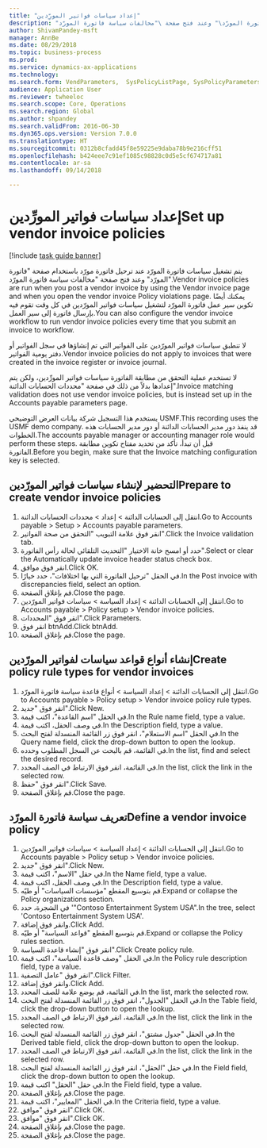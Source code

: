```yaml
--- 
title: "إعداد سياسات فواتير المورِّدين"
description: "يتم تشغيل سياسات فاتورة المورّد عند ترحيل فاتورة مورّد باستخدام صفحة \"فاتورة المورّد\" وعند فتح صفحة \"مخالفات سياسة فاتورة المورّد\"‬."
author: ShivamPandey-msft
manager: AnnBe
ms.date: 08/29/2018
ms.topic: business-process
ms.prod: 
ms.service: dynamics-ax-applications
ms.technology: 
ms.search.form: VendParameters,  SysPolicyListPage, SysPolicyParameters, SysPolicySourceDocumentRuleType, SysPolicy, SysPolicySourceDocumentRule, SysQueryForm, SysQueryTableLookUp, SysQueryPrefixLookUp, SysQueryFieldLookUp
audience: Application User
ms.reviewer: twheeloc
ms.search.scope: Core, Operations
ms.search.region: Global
ms.author: shpandey
ms.search.validFrom: 2016-06-30
ms.dyn365.ops.version: Version 7.0.0
ms.translationtype: HT
ms.sourcegitcommit: 0312b8cfadd45f8e59225e9daba78b9e216cff51
ms.openlocfilehash: b424eee7c91ef1085c98828c0d5e5cf674717a81
ms.contentlocale: ar-sa
ms.lasthandoff: 09/14/2018

---
```

# <a name="set-up-vendor-invoice-policies"></a><span data-ttu-id="645ad-103">إعداد سياسات فواتير المورِّدين</span><span class="sxs-lookup"><span data-stu-id="645ad-103">Set up vendor invoice policies</span></span>

[!include [task guide banner](../../includes/task-guide-banner.md)]

<span data-ttu-id="645ad-104">يتم تشغيل سياسات فاتورة المورّد عند ترحيل فاتورة مورّد باستخدام صفحة "فاتورة المورّد" وعند فتح صفحة "مخالفات سياسة فاتورة المورّد"‬.</span><span class="sxs-lookup"><span data-stu-id="645ad-104">Vendor invoice policies are run when you post a vendor invoice by using the Vendor invoice page and when you open the vendor invoice Policy violations page.</span></span> <span data-ttu-id="645ad-105">يمكنك أيضًا تكوين سير عمل فاتورة المورّد لتشغيل سياسات فواتير المورّدين في كل وقت تقوم فيه بإرسال فاتورة إلى سير العمل.</span><span class="sxs-lookup"><span data-stu-id="645ad-105">You can also configure the vendor invoice workflow to run vendor invoice policies every time that you submit an invoice to workflow.</span></span> 

<span data-ttu-id="645ad-106">لا تنطبق سياسات فواتير المورّدين على الفواتير التي تم إنشاؤها في سجل الفواتير‬ أو دفتر يومية الفواتير‬.</span><span class="sxs-lookup"><span data-stu-id="645ad-106">Vendor invoice policies do not apply to invoices that were created in the invoice register or invoice journal.</span></span> 

<span data-ttu-id="645ad-107">لا تستخدم عملية التحقق من مطابقة الفاتورة سياسات فواتير المورِّدين‬، ولكن يتم إعدادها بدلاً من ذلك في صفحة "محددات الحسابات الدائنة‬".</span><span class="sxs-lookup"><span data-stu-id="645ad-107">Invoice matching validation does not use vendor invoice policies, but is instead set up in the Accounts payable parameters page.</span></span>

<span data-ttu-id="645ad-108">يستخدم هذا التسجيل شركة بيانات العرض التوضيحي USMF.</span><span class="sxs-lookup"><span data-stu-id="645ad-108">This recording uses the USMF demo company.</span></span> <span data-ttu-id="645ad-109">قد ينفذ دور مدير الحسابات الدائنة أو دور مدير الحسابات‬ هذه الخطوات.</span><span class="sxs-lookup"><span data-stu-id="645ad-109">The accounts payable manager or accounting manager role would perform these steps.</span></span> <span data-ttu-id="645ad-110">قبل أن تبدأ، تأكد من تحديد مفتاح تكوين مطابقة الفاتورة.</span><span class="sxs-lookup"><span data-stu-id="645ad-110">Before you begin, make sure that the Invoice matching configuration key is selected.</span></span>


## <a name="prepare-to-create-vendor-invoice-policies"></a><span data-ttu-id="645ad-111">التحضير لإنشاء سياسات فواتير المورّدين</span><span class="sxs-lookup"><span data-stu-id="645ad-111">Prepare to create vendor invoice policies</span></span>
1. <span data-ttu-id="645ad-112">انتقل إلى الحسابات الدائنة > إعداد > محددات الحسابات الدائنة.</span><span class="sxs-lookup"><span data-stu-id="645ad-112">Go to Accounts payable > Setup > Accounts payable parameters.</span></span>
2. <span data-ttu-id="645ad-113">انقر فوق علامة التبويب "التحقق من صحة الفواتير".</span><span class="sxs-lookup"><span data-stu-id="645ad-113">Click the Invoice validation tab.</span></span>
3. <span data-ttu-id="645ad-114">حدد أو امسح خانة الاختيار "التحديث التلقائي لحالة رأس الفاتورة‬".</span><span class="sxs-lookup"><span data-stu-id="645ad-114">Select or clear the Automatically update invoice header status check box.</span></span>
4. <span data-ttu-id="645ad-115">انقر فوق موافق.</span><span class="sxs-lookup"><span data-stu-id="645ad-115">Click OK.</span></span>
5. <span data-ttu-id="645ad-116">في الحقل "ترحيل الفاتورة التي بها اختلافات"، حدد خيارًا.</span><span class="sxs-lookup"><span data-stu-id="645ad-116">In the Post invoice with discrepancies field, select an option.</span></span>
6. <span data-ttu-id="645ad-117">قم بإغلاق الصفحة.</span><span class="sxs-lookup"><span data-stu-id="645ad-117">Close the page.</span></span>
7. <span data-ttu-id="645ad-118">انتقل إلى الحسابات الدائنة > إعداد السياسة > سياسات فواتير المورّدين.</span><span class="sxs-lookup"><span data-stu-id="645ad-118">Go to Accounts payable > Policy setup > Vendor invoice policies.</span></span>
8. <span data-ttu-id="645ad-119">انقر فوق "المحددات".</span><span class="sxs-lookup"><span data-stu-id="645ad-119">Click Parameters.</span></span>
9. <span data-ttu-id="645ad-120">انقر فوق btnAdd.</span><span class="sxs-lookup"><span data-stu-id="645ad-120">Click btnAdd.</span></span>
10. <span data-ttu-id="645ad-121">قم بإغلاق الصفحة.</span><span class="sxs-lookup"><span data-stu-id="645ad-121">Close the page.</span></span>

## <a name="create-policy-rule-types-for-vendor-invoices"></a><span data-ttu-id="645ad-122">إنشاء أنواع قواعد سياسات لفواتير المورّدين</span><span class="sxs-lookup"><span data-stu-id="645ad-122">Create policy rule types for vendor invoices</span></span>
1. <span data-ttu-id="645ad-123">انتقل إلى الحسابات الدائنة > إعداد السياسة > أنواع قاعدة سياسة فاتورة المورّد‬.</span><span class="sxs-lookup"><span data-stu-id="645ad-123">Go to Accounts payable > Policy setup > Vendor invoice policy rule types.</span></span>
2. <span data-ttu-id="645ad-124">انقر فوق "جديد".</span><span class="sxs-lookup"><span data-stu-id="645ad-124">Click New.</span></span>
3. <span data-ttu-id="645ad-125">في الحقل "اسم القاعدة"، اكتب قيمة.</span><span class="sxs-lookup"><span data-stu-id="645ad-125">In the Rule name field, type a value.</span></span>
4. <span data-ttu-id="645ad-126">في وصف الحقل، اكتب قيمة.</span><span class="sxs-lookup"><span data-stu-id="645ad-126">In the Description field, type a value.</span></span>
5. <span data-ttu-id="645ad-127">في الحقل "اسم الاستعلام"، انقر فوق زر القائمة المنسدلة لفتح البحث.</span><span class="sxs-lookup"><span data-stu-id="645ad-127">In the Query name field, click the drop-down button to open the lookup.</span></span>
6. <span data-ttu-id="645ad-128">في القائمة، قم بالبحث عن السجل المطلوب وحدده.</span><span class="sxs-lookup"><span data-stu-id="645ad-128">In the list, find and select the desired record.</span></span>
7. <span data-ttu-id="645ad-129">في القائمة، انقر فوق الارتباط في الصف المحدد.</span><span class="sxs-lookup"><span data-stu-id="645ad-129">In the list, click the link in the selected row.</span></span>
8. <span data-ttu-id="645ad-130">انقر فوق "حفظ".</span><span class="sxs-lookup"><span data-stu-id="645ad-130">Click Save.</span></span>
9. <span data-ttu-id="645ad-131">قم بإغلاق الصفحة.</span><span class="sxs-lookup"><span data-stu-id="645ad-131">Close the page.</span></span>

## <a name="define-a-vendor-invoice-policy"></a><span data-ttu-id="645ad-132">تعريف سياسة فاتورة المورّد</span><span class="sxs-lookup"><span data-stu-id="645ad-132">Define a vendor invoice policy</span></span>
1. <span data-ttu-id="645ad-133">انتقل إلى الحسابات الدائنة > إعداد السياسة > سياسات فواتير المورّدين.</span><span class="sxs-lookup"><span data-stu-id="645ad-133">Go to Accounts payable > Policy setup > Vendor invoice policies.</span></span>
2. <span data-ttu-id="645ad-134">انقر فوق "جديد".</span><span class="sxs-lookup"><span data-stu-id="645ad-134">Click New.</span></span>
3. <span data-ttu-id="645ad-135">في حقل "الاسم"، اكتب قيمة.</span><span class="sxs-lookup"><span data-stu-id="645ad-135">In the Name field, type a value.</span></span>
4. <span data-ttu-id="645ad-136">في وصف الحقل، اكتب قيمة.</span><span class="sxs-lookup"><span data-stu-id="645ad-136">In the Description field, type a value.</span></span>
5. <span data-ttu-id="645ad-137">قم بتوسيع المقطع "مؤسسات السياسات‬" أو طيّه.</span><span class="sxs-lookup"><span data-stu-id="645ad-137">Expand or collapse the Policy organizations section.</span></span>
6. <span data-ttu-id="645ad-138">في الشجرة، حدد '"Contoso Entertainment System USA".</span><span class="sxs-lookup"><span data-stu-id="645ad-138">In the tree, select 'Contoso Entertainment System USA'.</span></span>
7. <span data-ttu-id="645ad-139">وانقر فوق إضافة.</span><span class="sxs-lookup"><span data-stu-id="645ad-139">Click Add.</span></span>
8. <span data-ttu-id="645ad-140">قم بتوسيع المقطع "قواعد السياسة‬" أو طيّه.</span><span class="sxs-lookup"><span data-stu-id="645ad-140">Expand or collapse the Policy rules section.</span></span>
9. <span data-ttu-id="645ad-141">انقر فوق "إنشاء قاعدة السياسة".</span><span class="sxs-lookup"><span data-stu-id="645ad-141">Click Create policy rule.</span></span>
10. <span data-ttu-id="645ad-142">في الحقل "وصف قاعدة السياسة"، اكتب قيمة.</span><span class="sxs-lookup"><span data-stu-id="645ad-142">In the Policy rule description field, type a value.</span></span>
11. <span data-ttu-id="645ad-143">انقر فوق "عامل التصفية".</span><span class="sxs-lookup"><span data-stu-id="645ad-143">Click Filter.</span></span>
12. <span data-ttu-id="645ad-144">وانقر فوق إضافة.</span><span class="sxs-lookup"><span data-stu-id="645ad-144">Click Add.</span></span>
13. <span data-ttu-id="645ad-145">في القائمة، قم بوضع علامة للصف المحدد.</span><span class="sxs-lookup"><span data-stu-id="645ad-145">In the list, mark the selected row.</span></span>
14. <span data-ttu-id="645ad-146">في الحقل "الجدول‬"، انقر فوق زر القائمة المنسدلة لفتح البحث.</span><span class="sxs-lookup"><span data-stu-id="645ad-146">In the Table field, click the drop-down button to open the lookup.</span></span>
15. <span data-ttu-id="645ad-147">في القائمة، انقر فوق الارتباط في الصف المحدد.</span><span class="sxs-lookup"><span data-stu-id="645ad-147">In the list, click the link in the selected row.</span></span>
16. <span data-ttu-id="645ad-148">في الحقل "جدول مشتق"، انقر فوق زر القائمة المنسدلة لفتح البحث.</span><span class="sxs-lookup"><span data-stu-id="645ad-148">In the Derived table field, click the drop-down button to open the lookup.</span></span>
17. <span data-ttu-id="645ad-149">في القائمة، انقر فوق الارتباط في الصف المحدد.</span><span class="sxs-lookup"><span data-stu-id="645ad-149">In the list, click the link in the selected row.</span></span>
18. <span data-ttu-id="645ad-150">في حقل "الحقل"، انقر فوق زر القائمة المنسدلة لفتح البحث.</span><span class="sxs-lookup"><span data-stu-id="645ad-150">In the Field field, click the drop-down button to open the lookup.</span></span>
19. <span data-ttu-id="645ad-151">في حقل "الحقل" اكتب قيمة.</span><span class="sxs-lookup"><span data-stu-id="645ad-151">In the Field field, type a value.</span></span>
20. <span data-ttu-id="645ad-152">قم بإغلاق الصفحة.</span><span class="sxs-lookup"><span data-stu-id="645ad-152">Close the page.</span></span>
21. <span data-ttu-id="645ad-153">في الحقل "المعايير"، اكتب قيمة.</span><span class="sxs-lookup"><span data-stu-id="645ad-153">In the Criteria field, type a value.</span></span>
22. <span data-ttu-id="645ad-154">انقر فوق "موافق".</span><span class="sxs-lookup"><span data-stu-id="645ad-154">Click OK.</span></span>
23. <span data-ttu-id="645ad-155">انقر فوق "موافق".</span><span class="sxs-lookup"><span data-stu-id="645ad-155">Click OK.</span></span>
24. <span data-ttu-id="645ad-156">قم بإغلاق الصفحة.</span><span class="sxs-lookup"><span data-stu-id="645ad-156">Close the page.</span></span>
25. <span data-ttu-id="645ad-157">قم بإغلاق الصفحة.</span><span class="sxs-lookup"><span data-stu-id="645ad-157">Close the page.</span></span>


